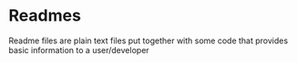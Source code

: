 # Readmes

Readme files are plain text files put together with some code that provides basic information to a user/developer 